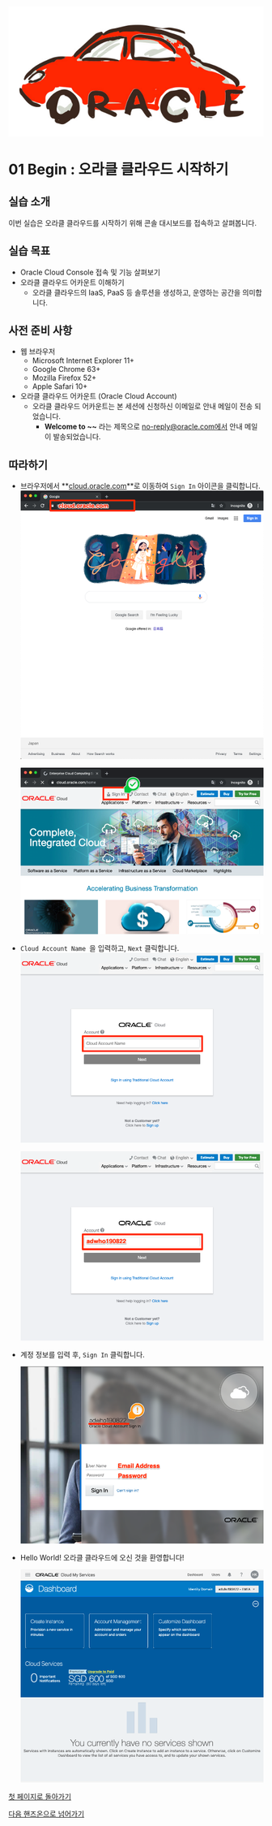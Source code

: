 ![oracle-auto](./img/oracle-auto.png)

# 01 Begin : 오라클 클라우드 시작하기

## 실습 소개

이번 실습은 오라클 클라우드를 시작하기 위해 콘솔 대시보드를 접속하고 살펴봅니다.

## 실습 목표

- Oracle Cloud Console 접속 및 기능 살펴보기
- 오라클 클라우드 어카운트 이해하기
  - 오라클 클라우드의 IaaS, PaaS 등 솔루션을 생성하고, 운영하는 공간을 의미합니다.

## 사전 준비 사항

- 웹 브라우저
  - Microsoft Internet Explorer 11+
  - Google Chrome 63+
  - Mozilla Firefox 52+
  - Apple Safari 10+
- 오라클 클라우드 어카운트 (Oracle Cloud Account)
  - 오라클 클라우드 어카운트는 본 세션에 신청하신 이메일로 안내 메일이 전송 되었습니다.
    - **Welcome to ~~** 라는 제목으로 no-reply@oracle.com에서 안내 메일이 발송되었습니다.

## 따라하기

- 브라우저에서 **[cloud.oracle.com](https://cloud.oracle.com)**로 이동하여 `Sign In`  아이콘을 클릭합니다.
  ![cloud.oracle.com](./img/00-sign-in/01.png)
  
  ![Sign In](./img/00-sign-in/02.png)





- `Cloud Account Name `을 입력하고, `Next` 클릭합니다.
  ![](./img/00-sign-in/03.png)

  ![](./img/00-sign-in/04.png)





- 계정 정보를 입력 후,    `Sign In` 클릭합니다.

  ![](./img/00-sign-in/05.png)



- Hello World! 오라클 클라우드에 오신 것을 환영합니다!

  ![](./img/00-sign-in/06.png)





[첫 페이지로 돌아가기](./README.md)

[다음 핸즈온으로 넘어가기](./02-create-adw.md)